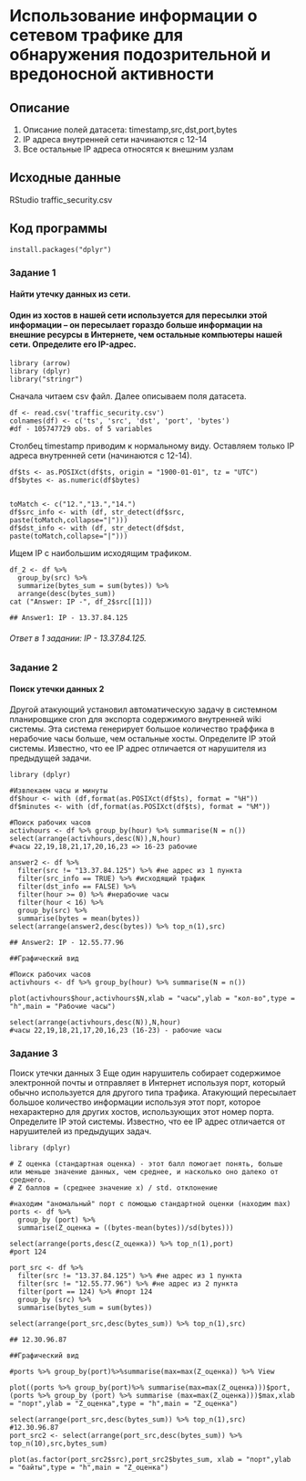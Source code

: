 # Использование информации о сетевом трафике для обнаружения подозрительной и вредоносной активности

## Описание
1. Описание полей датасета: timestamp,src,dst,port,bytes
2. IP адреса внутренней сети начинаются с 12-14
3. Все остальные IP адреса относятся к внешним узлам

## Исходные данные
RStudio
traffic_security.csv

## Код программы
```{r}
install.packages("dplyr")
```

### Задание 1
#### Найти утечку данных из сети.
#### Один из хостов в нашей сети используется для пересылки этой информации – он пересылает гораздо больше информации на внешние ресурсы в Интернете, чем остальные компьютеры нашей сети. Определите его IP-адрес.
```{r}
library (arrow)
library (dplyr)
library("stringr") 
```

  Сначала читаем csv файл. Далее описываем поля датасета. 
```{r}
df <- read.csv('traffic_security.csv')
colnames(df) <- c('ts', 'src', 'dst', 'port', 'bytes')
#df - 105747729 obs. of 5 variables 
```

  Столбец timestamp приводим к нормальному виду. Оставляем только IP адреса внутренней сети (начинаются с 12-14).
```{r}
df$ts <- as.POSIXct(df$ts, origin = "1900-01-01", tz = "UTC")
df$bytes <- as.numeric(df$bytes)


toMatch <- c("12.","13.","14.")
df$src_info <- with (df, str_detect(df$src, paste(toMatch,collapse="|")))
df$dst_info <- with (df, str_detect(df$dst, paste(toMatch,collapse="|")))
```
  Ищем IP с наибольшим исходящим трафиком.
```{r}
df_2 <- df %>% 
  group_by(src) %>%
  summarize(bytes_sum = sum(bytes)) %>%
  arrange(desc(bytes_sum))
cat ("Answer: IP -", df_2$src[[1]])

## Answer1: IP - 13.37.84.125
```
###### Ответ в 1 задании: IP - 13.37.84.125.

### Задание 2
#### Поиск утечки данных 2
  Другой атакующий установил автоматическую задачу в системном планировщике cron для экспорта содержимого внутренней wiki системы. Эта система генерирует большое количество траффика в нерабочие часы больше, чем остальные хосты. Определите IP этой системы. Известно, что ее IP адрес отличается от нарушителя из предыдущей задачи.
```{r}
library (dplyr)

#Извлекаем часы и минуты
df$hour <- with (df,format(as.POSIXct(df$ts), format = "%H"))
df$minutes <- with (df,format(as.POSIXct(df$ts), format = "%M"))

#Поиск рабочих часов
activhours <- df %>% group_by(hour) %>% summarise(N = n())
select(arrange(activhours,desc(N)),N,hour)
#часы 22,19,18,21,17,20,16,23 => 16-23 рабочие

answer2 <- df %>% 
  filter(src != "13.37.84.125") %>% #не адрес из 1 пункта
  filter(src_info == TRUE) %>% #исходящий трафик
  filter(dst_info == FALSE) %>%
  filter(hour >= 0) %>% #нерабочие часы
  filter(hour < 16) %>%
  group_by(src) %>%
  summarise(bytes = mean(bytes))
select(arrange(answer2,desc(bytes)) %>% top_n(1),src)  

## Answer2: IP - 12.55.77.96

##Графический вид

#Поиск рабочих часов
activhours <- df %>% group_by(hour) %>% summarise(N = n())

plot(activhours$hour,activhours$N,xlab = "часы",ylab = "кол-во",type = "h",main = "Рабочие часы")

select(arrange(activhours,desc(N)),N,hour)
#часы 22,19,18,21,17,20,16,23 (16-23) - рабочие часы

```

### Задание 3
Поиск утечки данных 3
Еще один нарушитель собирает содержимое электронной почты и отправляет в Интернет используя порт, который обычно используется для другого типа трафика. Атакующий пересылает большое количество информации используя этот порт, которое нехарактерно для других хостов, использующих этот номер порта. Определите IP этой системы. Известно, что ее IP адрес отличается от нарушителей из предыдущих задач.

```{r}
library (dplyr)

# Z оценка (стандартная оценка) - этот балл помогает понять, больше или меньше значение данных, чем среднее, и насколько оно далеко от среднего. 
# Z баллов = (среднее значение x) / std. отклонение

#находим "аномальный" порт с помощью стандартной оценки (находим max)
ports <- df %>%
  group_by (port) %>%
  summarise(Z_оценка = ((bytes-mean(bytes))/sd(bytes)))

select(arrange(ports,desc(Z_оценка)) %>% top_n(1),port)  
#port 124

port_src <- df %>%
  filter(src != "13.37.84.125") %>% #не адрес из 1 пункта
  filter(src != "12.55.77.96") %>% #не адрес из 2 пункта
  filter(port == 124) %>% #порт 124
  group_by (src) %>%
  summarise(bytes_sum = sum(bytes))

select(arrange(port_src,desc(bytes_sum)) %>% top_n(1),src)

## 12.30.96.87

##Графический вид

#ports %>% group_by(port)%>%summarise(max=max(Z_оценка)) %>% View

plot((ports %>% group_by(port)%>% summarise(max=max(Z_оценка)))$port, (ports %>% group_by (port) %>% summarise (max=max(Z_оценка)))$max,xlab = "порт",ylab = "Z_оценка",type = "h",main = "Z_оценка")
 
select(arrange(port_src,desc(bytes_sum)) %>% top_n(1),src) 
#12.30.96.87
port_src2 <- select(arrange(port_src,desc(bytes_sum)) %>% top_n(10),src,bytes_sum) 

plot(as.factor(port_src2$src),port_src2$bytes_sum, xlab = "порт",ylab = "байты",type = "h",main = "Z_оценка")

```
